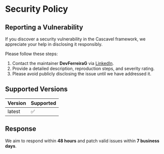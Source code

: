 # Security Policy

## Reporting a Vulnerability

If you discover a security vulnerability in the Cascavel framework, we appreciate your help in disclosing it responsibly.

Please follow these steps:

1. Contact the maintainer **DevFerreiraG** via [LinkedIn](https://www.linkedin.com/in/DevFerreiraG).
2. Provide a detailed description, reproduction steps, and severity rating.
3. Please avoid publicly disclosing the issue until we have addressed it.

## Supported Versions

| Version | Supported |
|---------|-----------|
| latest  | ✅        |

## Response

We aim to respond within **48 hours** and patch valid issues within **7 business days**.
